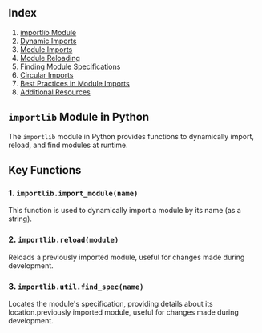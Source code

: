 ## Index
1. [importlib Module](#1)
3. [Dynamic Imports](#3)
4. [Module Imports](#4)
5. [Module Reloading](#5)
6. [Finding Module Specifications](#6)
7. [Circular Imports](#7)
8. [Best Practices in Module Imports](#8)
9. [Additional Resources](#9)

## <a name="1"></a>`importlib` Module in Python

The `importlib` module in Python provides functions to dynamically import, reload, and find modules at runtime.

## Key Functions

### 1. `importlib.import_module(name)`

This function is used to dynamically import a module by its name (as a string).

### 2. `importlib.reload(module)`

Reloads a previously imported module, useful for changes made during development.

### 3. `importlib.util.find_spec(name)`

Locates the module's specification, providing details about its location.previously imported module, useful for changes made during development.